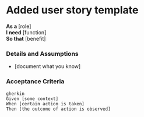 # Added user story template

**As a** [role]  
**I need** [function]  
**So that** [benefit]  

### Details and Assumptions
* [document what you know]

### Acceptance Criteria
    gherkin 
    Given [some context]
    When [certain action is taken]
    Then [the outcome of action is observed]


